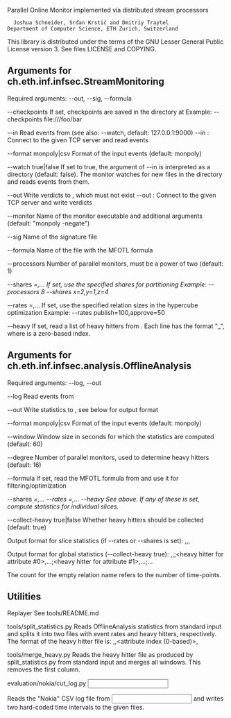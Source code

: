 Parallel Online Monitor implemented via distributed stream processors

      Joshua Schneider, Srđan Krstić and Dmitriy Traytel
    Department of Computer Science, ETH Zurich, Switzerland


This library is distributed under the terms of the GNU Lesser General
Public License version 3. See files LICENSE and COPYING.


Arguments for ch.eth.inf.infsec.StreamMonitoring
------------------------------------------------

Required arguments: --out, --sig, --formula

--checkpoints <URI>         If set, checkpoints are saved in the directory at <URI>
                            Example: --checkpoints file:///foo/bar

--in <file>                 Read events from <file> (see also: --watch, default: 127.0.0.1:9000)
--in <host>:<port>          Connect to the given TCP server and read events

--format monpoly|csv        Format of the input events (default: monpoly)

--watch true|false          If set to true, the argument of --in is interpreted as a directory (default: false).
                            The monitor watches for new files in the directory and reads events from them.

--out <file>                Write verdicts to <file>, which must not exist
--out <host>:<port>         Connect to the given TCP server and write verdicts

--monitor <command>         Name of the monitor executable and additional arguments (default: "monpoly -negate")

--sig <file>                Name of the signature file

--formula <file>            Name of the file with the MFOTL formula

--processors <N>            Number of parallel monitors, must be a power of two (default: 1)

--shares <var>=<N>,...      If set, use the specified shares for partitioning
                            Example: --processors 8 --shares x=2,y=1,z=4

--rates <relation>=<N>,...  If set, use the specified relation sizes in the hypercube optimization
                            Example: --rates publish=100,approve=50

--heavy <file>              If set, read a list of heavy hitters from <file>.
                            Each line has the format "<relation>,<attribute>,<value>", where <attribute>
                            is a zero-based index.


Arguments for ch.eth.inf.infsec.analysis.OfflineAnalysis
--------------------------------------------------------

Required arguments: --log, --out

--log <file>                Read events from <file>

--out <file>                Write statistics to <file>, see below for output format

--format monpoly|csv        Format of the input events (default: monpoly)

--window <size>             Window size in seconds for which the statistics are computed (default: 60)

--degree <N>                Number of parallel monitors, used to determine heavy hitters (default: 16)

--formula <file>            If set, read the MFOTL formula from <file> and use it for filtering/optimization

--shares <var>=<N>,...
--rates <relation>=<N>,...
--heavy <file>              See above. If any of these is set, compute statistics for individual slices.

--collect-heavy true|false  Whether heavy hitters should be collected (default: true)


Output format for slice statistics (if --rates or --shares is set):
<start time of window>,<slice id>,<relation>,<count>

Output format for global statistics (--collect-heavy true):
<start time of window>,<relation>,<count>;<heavy hitter for attribute #0>,...;<heavy hitter for attribute #1>,...;...

The count for the empty relation name refers to the number of time-points.


Utilities
---------

Replayer
    See tools/README.md

tools/split_statistics.py <rates> <heavy>
    Reads OfflineAnalysis statistics from standard input and splits it into two files with event rates and heavy hitters, respectively.
    The format of the heavy hitter file is: <start time of window>,<relation>,<attribute index (0-based)>,<value>

tools/merge_heavy.py
    Reads the heavy hitter file as produced by split_statistics.py from standard input and merges all windows. This removes the first column.

evaluation/nokia/cut_log.py <input> <past output> <main output>
    Reads the "Nokia" CSV log file from <input> and writes two hard-coded time intervals to the given files.
